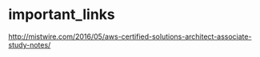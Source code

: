 # important_links

http://mistwire.com/2016/05/aws-certified-solutions-architect-associate-study-notes/
